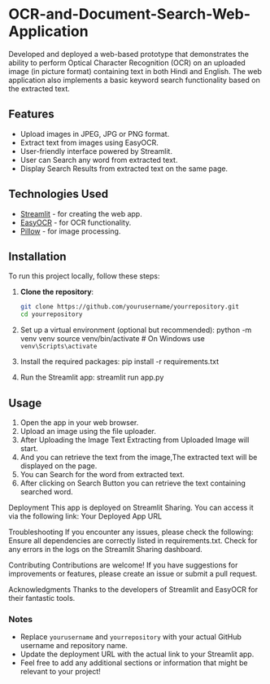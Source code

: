 # OCR-and-Document-Search-Web-Application
Developed and deployed  a web-based prototype that demonstrates the ability to perform Optical Character Recognition (OCR) on an uploaded image (in picture format) containing text in both Hindi and English. The web application also implements a basic keyword search functionality based on the extracted text.

## Features
- Upload images in JPEG, JPG or PNG format.
- Extract text from images using EasyOCR.
- User-friendly interface powered by Streamlit.
- User can Search any word from extracted text.
- Display Search Results from extracted text on the same page.

## Technologies Used

- [Streamlit](https://streamlit.io/) - for creating the web app.
- [EasyOCR](https://github.com/JaidedAI/EasyOCR) - for OCR functionality.
- [Pillow](https://pillow.readthedocs.io/en/stable/) - for image processing.

## Installation

To run this project locally, follow these steps:

1. **Clone the repository**:
   ```bash
   git clone https://github.com/yourusername/yourrepository.git
   cd yourrepository

2. Set up a virtual environment (optional but recommended):
    python -m venv venv
    source venv/bin/activate  # On Windows use `venv\Scripts\activate`

3. Install the required packages:
    pip install -r requirements.txt

4. Run the Streamlit app:
    streamlit run app.py

## Usage
1. Open the app in your web browser.
2. Upload an image using the file uploader.
3. After Uploading the Image Text Extracting from Uploaded Image will start. 
4. And you can retrieve the text from the image,The extracted text will be displayed on the page.
5. You can Search for the word from extracted text.
6. After clicking on Search Button you can retrieve the text containing searched word.

Deployment
This app is deployed on Streamlit Sharing. You can access it via the following link: Your Deployed App URL

Troubleshooting
If you encounter any issues, please check the following:
    Ensure all dependencies are correctly listed in requirements.txt.
    Check for any errors in the logs on the Streamlit Sharing dashboard.

Contributing
    Contributions are welcome! If you have suggestions for improvements or features, 
    please create an issue or submit a pull request.

Acknowledgments
    Thanks to the developers of Streamlit and EasyOCR for their fantastic tools.

### Notes

- Replace `yourusername` and `yourrepository` with your actual GitHub username and repository name.
- Update the deployment URL with the actual link to your Streamlit app.
- Feel free to add any additional sections or information that might be relevant to your project!


